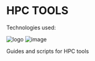 # HPC TOOLS 

Technologies used: 


![logo](https://github.com/shubnimkar/HPC-Tools/assets/46809421/de71aeab-dc1a-4497-ab45-3093a31fcb17)
![image](https://github.com/shubnimkar/HPC-Tools/assets/46809421/3721db84-6823-4118-9911-801062eed6c8)

Guides and scripts for HPC tools

